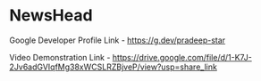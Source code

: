 # NewsHead

Google Developer Profile Link - https://g.dev/pradeep-star

Video Demonstration Link - https://drive.google.com/file/d/1-K7J-2Jv6adGVIqfMg38xWCSLRZBjveP/view?usp=share_link
